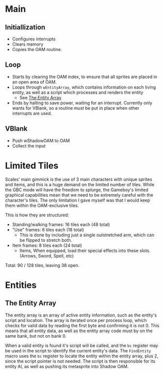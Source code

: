 
# Main

## Initiallization

- Configures interrupts
- Clears memory
- Copies the OAM routine.

## Loop

- Starts by clearing the OAM index, to ensure that all sprites are placed in an open area of OAM.
- Loops through `wEntityArray`, which contains information on each living entity, as well as a script which processes and renders the entity
    - See [The Entity Array](#the-entity-array)
- Ends by halting to save power, waiting for an interrupt. Currently only wants for VBlank, so a routine must be put in place when other interrupts are used.

## VBlank

- Push wShadowOAM to OAM
- Collect the input

# Limited Tiles

Scales' main gimmick is the use of 3 main characters with unique sprites and items, and this is a huge demand on the limited number of tiles. While the GBC mode will have the freedom to splurge, the Gameboy's limited graphical capabilities mean that we need to be extremely careful with the character's tiles. The only limitation I gave myself was that I would keep them within the OAM-exclusive tiles.

This is how they are structured:
- Standing/walking frames: 16 tiles each (48 total)
- "Use" frames: 6 tiles each (18 total)
    - This is done by including just a single outstretched arm, which can be flipped to stretch both.
- Item frames: 8 tiles each (24 total)
    - Items, When equipped, load their special effects into these slots. (Arrows, Sword, Spell, etc)

Total: 90 / 128 tiles, leaving 38 open.

# Entities

## The Entity Array

The entity array is an array of active entity information, such as the entity's script and location. The array is iterated once per process loop, which checks for valid data by reading the first byte and confirming it is not 0. This means that all entity data, as well as the entity array code must by on the same bank, but not on bank 0.

When a valid entity is found it's script will be called, and the `bc` register may be used in the script to identify the current entity's data. The `FindEntity` macro uses the `bc` register to locate the entity within the entity array, plus 2, since the script pointer is not needed. The script is then responsible for its entity AI, as well as pushing its metasprite into Shadow OAM.
